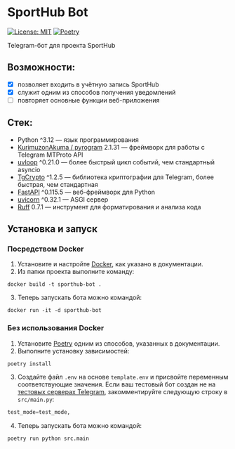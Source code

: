 # SportHub Bot
[![License: MIT](https://img.shields.io/badge/License-MIT-yellow.svg)](https://opensource.org/licenses/MIT)
[![Poetry](https://img.shields.io/endpoint?url=https://python-poetry.org/badge/v0.json)](https://python-poetry.org/)

Telegram-бот для проекта SportHub

## Возможности:
- [x] позволяет входить в учётную запись SportHub
- [x] служит одним из способов получения уведомлений
- [ ] повторяет основные функции веб-приложения

## Стек:
- Python ^3.12 — язык программирования
- [KurimuzonAkuma / pyrogram](https://github.com/KurimuzonAkuma/pyrogram/) 2.1.31 — фреймворк для работы с Telegram MTProto API
- [uvloop](https://github.com/MagicStack/uvloop/) ^0.21.0 — более быстрый цикл событий, чем стандартный asyncio
- [TgCrypto](https://github.com/pyrogram/tgcrypto) ^1.2.5 — библиотека криптографии для Telegram, более быстрая, чем стандартная
- [FastAPI](https://fastapi.tiangolo.com/) ^0.115.5 — веб-фреймворк для Python
- [uvicorn](https://www.uvicorn.org/) ^0.32.1 — ASGI сервер
- [Ruff](https://github.com/astral-sh/ruff) 0.7.1 — инструмент для форматирования и анализа кода

## Установка и запуск

### Посредством Docker

1. Установите и настройте [Docker](https://www.docker.com/), как указано в документации.
2. Из папки проекта выполните команду:
```shell
docker build -t sporthub-bot .
```
3. Теперь запускать бота можно командой:
```shell
docker run -it -d sporthub-bot
```

### Без использования Docker

1. Установите [Poetry](https://python-poetry.org/) одним из способов, указанных в документации.
2. Выполните установку зависимостей:
```shell
poetry install
```
3. Создайте файл `.env` на основе `template.env` и присвойте переменным соответствующие значения. Если ваш тестовый бот создан не на [тестовых серверах Telegram](https://habr.com/ru/companies/selectel/articles/763286/), закомментируйте следующую строку в `src/main.py`:
```python
test_mode=test_mode,
```
4. Теперь запускать бота можно командой:
```shell
poetry run python src.main
```


